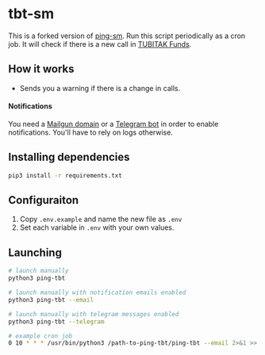 # tbt-sm
This is a forked version of [ping-sm](https://github.com/utkuufuk/ping-sm). Run this script periodically as a cron job. It will check if there is a new call in [TUBITAK Funds](https://tubitak.gov.tr/tr/destekler/sanayi/ulusal-destek-programlari). 

## How it works
 * Sends you a warning if there is a change in calls.

#### Notifications
You need a [Mailgun domain](https://documentation.mailgun.com/en/latest/api-domains.html) or a [Telegram bot](https://core.telegram.org/bots) in order to enable notifications. You'll have to rely on logs otherwise.

## Installing dependencies
```sh
pip3 install -r requirements.txt
```

## Configuraiton
 1. Copy `.env.example` and name the new file as `.env`
 2. Set each variable in `.env` with your own values. 

## Launching
```sh
# launch manually
python3 ping-tbt

# launch manually with notification emails enabled
python3 ping-tbt --email

# launch manually with telegram messages enabled
python3 ping-tbt --telegram

# example cron job
0 10 * * * /usr/bin/python3 /path-to-ping-tbt/ping-tbt --email 2>&1 >> /path-to-your-log-file/log.log
```
